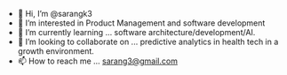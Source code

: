 - 👋 Hi, I’m @sarangk3
- 👀 I’m interested in Product Management and software development
- 🌱 I’m currently learning ... software architecture/development/AI.
- 💞️ I’m looking to collaborate on ... predictive analytics in health tech in a growth environment.
- 📫 How to reach me ... sarang3@gmail.com

<!---
sarangk3/sarangk3 is a ✨ special ✨ repository because its `README.md` (this file) appears on your GitHub profile.
You can click the Preview link to take a look at your changes.
--->
